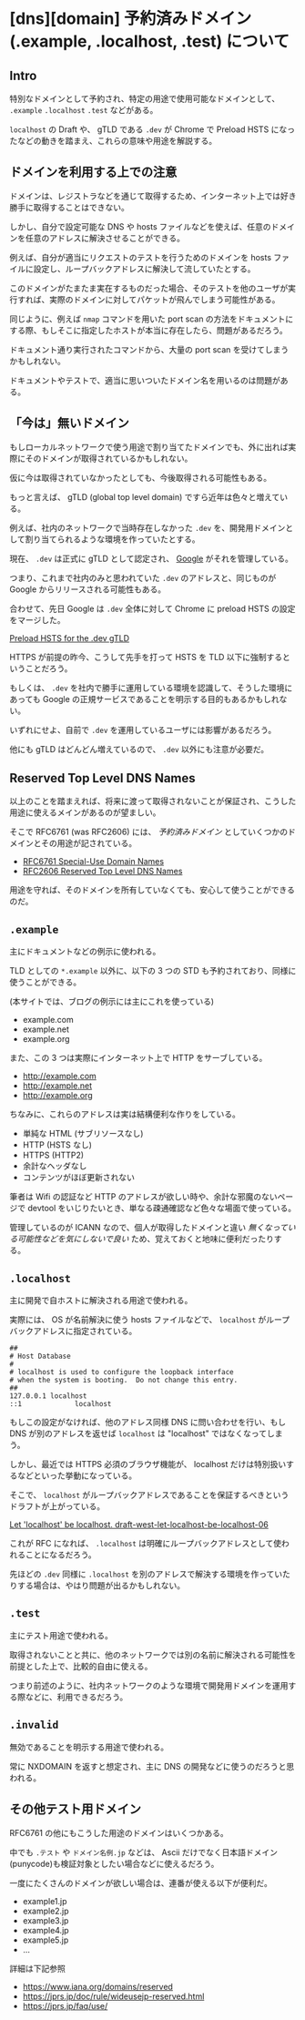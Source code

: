 # [dns][domain] 予約済みドメイン (.example, .localhost, .test) について


## Intro

特別なドメインとして予約され、特定の用途で使用可能なドメインとして、 `.example` `.localhost` `.test` などがある。

`localhost` の Draft や、  gTLD である `.dev` が Chrome で Preload HSTS になったなどの動きを踏まえ、これらの意味や用途を解説する。


## ドメインを利用する上での注意

ドメインは、レジストラなどを通じて取得するため、インターネット上では好き勝手に取得することはできない。

しかし、自分で設定可能な DNS や hosts ファイルなどを使えば、任意のドメインを任意のアドレスに解決させることができる。

例えば、自分が適当にリクエストのテストを行うためのドメインを hosts ファイルに設定し、ループバックアドレスに解決して流していたとする。

このドメインがたまたま実在するものだった場合、そのテストを他のユーザが実行すれば、実際のドメインに対してパケットが飛んでしまう可能性がある。

同じように、例えば `nmap` コマンドを用いた port scan の方法をドキュメントにする際、もしそこに指定したホストが本当に存在したら、問題があるだろう。

ドキュメント通り実行されたコマンドから、大量の port scan を受けてしまうかもしれない。

ドキュメントやテストで、適当に思いついたドメイン名を用いるのは問題がある。


## 「今は」無いドメイン

もしローカルネットワークで使う用途で割り当てたドメインでも、外に出れば実際にそのドメインが取得されているかもしれない。

仮に今は取得されていなかったとしても、今後取得される可能性もある。

もっと言えば、 gTLD (global top level domain) ですら近年は色々と増えている。

例えば、社内のネットワークで当時存在しなかった `.dev` を、開発用ドメインとして割り当てられるような環境を作っていたとする。

現在、 `.dev` は正式に gTLD として認定され、 [Google](https://www.iana.org/domains/root/db/dev.html) がそれを管理している。

つまり、これまで社内のみと思われていた `.dev` のアドレスと、同じものが Google からリリースされる可能性もある。

合わせて、先日 Google は `.dev` 全体に対して Chrome に preload HSTS の設定をマージした。

[Preload HSTS for the .dev gTLD](https://chromium-review.googlesource.com/c/chromium/src/+/669923)

HTTPS が前提の昨今、こうして先手を打って HSTS を TLD 以下に強制するということだろう。

もしくは、 `.dev` を社内で勝手に運用している環境を認識して、そうした環境にあっても Google の正規サービスであることを明示する目的もあるかもしれない。

いずれにせよ、自前で `.dev` を運用しているユーザには影響があるだろう。

他にも gTLD はどんどん増えているので、 `.dev` 以外にも注意が必要だ。


## Reserved Top Level DNS Names

以上のことを踏まえれば、将来に渡って取得されないことが保証され、こうした用途に使えるメインがあるのが望ましい。

そこで RFC6761 (was RFC2606) には、 *予約済みドメイン* としていくつかのドメインとその用途が記されている。

- [RFC6761 Special-Use Domain Names](https://tools.ietf.org/html/rfc6761)
- [RFC2606 Reserved Top Level DNS Names](https://tools.ietf.org/html/rfc2606)

用途を守れば、そのドメインを所有していなくても、安心して使うことができるのだ。


## `.example`

主にドキュメントなどの例示に使われる。

TLD としての `*.example` 以外に、以下の 3 つの STD も予約されており、同様に使うことができる。

(本サイトでは、ブログの例示には主にこれを使っている)

- example.com
- example.net
- example.org

また、この 3 つは実際にインターネット上で HTTP をサーブしている。

- <http://example.com>
- <http://example.net>
- <http://example.org>

ちなみに、これらのアドレスは実は結構便利な作りをしている。

- 単純な HTML (サブリソースなし)
- HTTP (HSTS なし)
- HTTPS (HTTP2)
- 余計なヘッダなし
- コンテンツがほぼ更新されない

筆者は Wifi の認証など HTTP のアドレスが欲しい時や、余計な邪魔のないページで devtool をいじりたいとき、単なる疎通確認など色々な場面で使っている。

管理しているのが ICANN なので、個人が取得したドメインと違い *無くなっている可能性などを気にしないで良い* ため、覚えておくと地味に便利だったりする。


## `.localhost`

主に開発で自ホストに解決される用途で使われる。

実際には、 OS が名前解決に使う hosts ファイルなどで、 `localhost` がループバックアドレスに指定されている。


```
##
# Host Database
#
# localhost is used to configure the loopback interface
# when the system is booting.  Do not change this entry.
##
127.0.0.1 localhost
::1             localhost
```

もしこの設定がなければ、他のアドレス同様 DNS に問い合わせを行い、もし DNS が別のアドレスを返せば `localhost` は "localhost" ではなくなってしまう。

しかし、最近では HTTPS 必須のブラウザ機能が、 localhost だけは特別扱いするなどといった挙動になっている。

そこで、 `localhost` がループバックアドレスであることを保証するべきというドラフトが上がっている。

[Let 'localhost' be localhost. draft-west-let-localhost-be-localhost-06](https://tools.ietf.org/html/draft-west-let-localhost-be-localhost-06)

これが RFC になれば、 `.localhost` は明確にループバックアドレスとして使われることになるだろう。

先ほどの `.dev` 同様に `.localhost` を別のアドレスで解決する環境を作っていたりする場合は、やはり問題が出るかもしれない。


## `.test`

主にテスト用途で使われる。

取得されないことと共に、他のネットワークでは別の名前に解決される可能性を前提とした上で、比較的自由に使える。

つまり前述のように、社内ネットワークのような環境で開発用ドメインを運用する際などに、利用できるだろう。


## `.invalid`

無効であることを明示する用途で使われる。

常に NXDOMAIN を返すと想定され、主に DNS の開発などに使うのだろうと思われる。


## その他テスト用ドメイン

RFC6761 の他にもこうした用途のドメインはいくつかある。

中でも `.テスト` や `ドメイン名例.jp` などは、 Ascii だけでなく日本語ドメイン(punycode)も検証対象としたい場合などに使えるだろう。

一度にたくさんのドメインが欲しい場合は、連番が使える以下が便利だ。

- example1.jp
- example2.jp
- example3.jp
- example4.jp
- example5.jp
- ...

詳細は下記参照

- <https://www.iana.org/domains/reserved>
- <https://jprs.jp/doc/rule/wideusejp-reserved.html>
- <https://jprs.jp/faq/use/>
